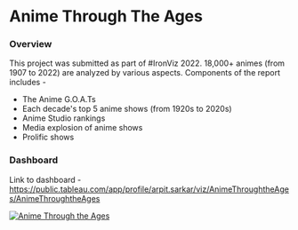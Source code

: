 # Anime Through The Ages

<h3>Overview</h3>

This project was submitted as part of #IronViz 2022. 18,000+ animes (from 1907 to 2022) are analyzed by various aspects. Components of the report includes -
- The Anime G.O.A.Ts
- Each decade's top 5 anime shows (from 1920s to 2020s)
- Anime Studio rankings
- Media explosion of anime shows
- Prolific shows

<h3>Dashboard</h3> 

Link to dashboard - https://public.tableau.com/app/profile/arpit.sarkar/viz/AnimeThroughtheAges/AnimeThroughtheAges

[![Anime Through the Ages](https://user-images.githubusercontent.com/100153057/156206506-f5b400ac-76cd-4640-aa0d-f30fd04fa5c0.png)](https://public.tableau.com/app/profile/arpit.sarkar/viz/AnimeThroughtheAges/AnimeThroughtheAges)

